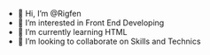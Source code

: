 - 👋 Hi, I’m @Rigfen
- 👀 I’m interested in Front End Developing
- 🌱 I’m currently learning HTML
- 💞️ I’m looking to collaborate on Skills and Technics

<!---
Rigfen/Rigfen is a ✨ special ✨ repository because its `README.md` (this file) appears on your GitHub profile.
You can click the Preview link to take a look at your changes.
--->
